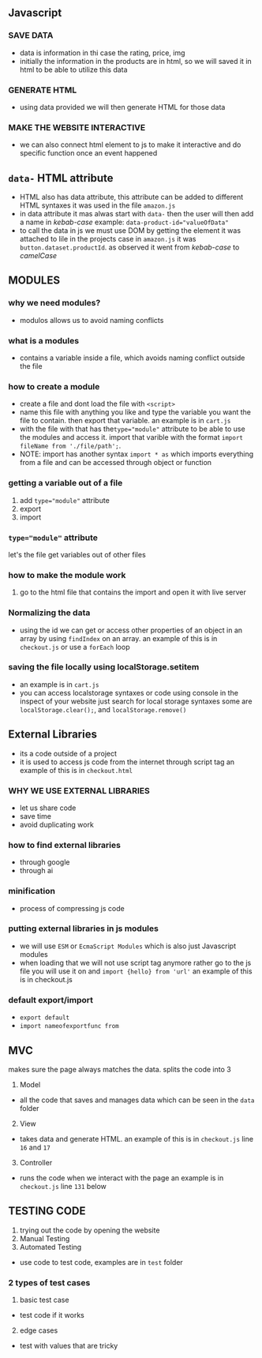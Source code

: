 ## Javascript

### SAVE DATA

- data is information in thi case the rating, price, img
- initially the information in the products are in html, so we will saved it in html to be able to utilize this data

### GENERATE HTML

- using data provided we will then generate HTML for those data

### MAKE THE WEBSITE INTERACTIVE

- we can also connect html element to js to make it interactive and do specific function once an event happened

## `data-` HTML attribute

- HTML also has data attribute, this attribute can be added to different HTML syntaxes it was used in the file `amazon.js`
- in data attribute it mas alwas start with `data-` then the user will then add a name in _kebab-case_ example: `data-product-id="valueOfData"`
- to call the data in js we must use DOM by getting the element it was attached to lile in the projects case in `amazon.js` it was `button.dataset.productId`. as observed it went from _kebab-case_ to _camelCase_

## MODULES

### why we need modules?

- modulos allows us to avoid naming conflicts

### what is a modules

- contains a variable inside a file, which avoids naming conflict outside the file

### how to create a module

- create a file and dont load the file with `<script>`
- name this file with anything you like and type the variable you want the file to contain. then export that variable. an example is in `cart.js`
- with the file with that has the`type="module"` attribute to be able to use the modules and access it. import that varible with the format `import fileName from './file/path';`.
- NOTE: import has another syntax `import * as` which imports everything from a file and can be accessed through object or function

### getting a variable out of a file

1. add `type="module"` attribute
2. export
3. import

### `type="module"` attribute

let's the file get variables out of other files

### how to make the module work

1. go to the html file that contains the import and open it with live server

### Normalizing the data

- using the id we can get or access other properties of an object in an array by using `findIndex` on an array. an example of this is in `checkout.js` or use a `forEach` loop

### saving the file locally using localStorage.setitem

- an example is in `cart.js`
- you can access localstorage syntaxes or code using console in the inspect of your website just search for local storage syntaxes
  some are `localStorage.clear();`, and `localStorage.remove()`

## External Libraries

- its a code outside of a project
- it is used to access js code from the internet through script tag an example of this is in `checkout.html`

### WHY WE USE EXTERNAL LIBRARIES

- let us share code
- save time
- avoid duplicating work

### how to find external libraries

- through google
- through ai

### minification

- process of compressing js code

### putting external libraries in js modules

- we will use `ESM` or `EcmaScript Modules` which is also just Javascript modules
- when loading that we will not use script tag anymore rather go to the js file you will use it on and `import {hello} from 'url'` an example of this is in checkout.js

### default export/import

- `export default`
- `import nameofexportfunc from`

## MVC

makes sure the page always matches the data.
splits the code into 3

1. Model

- all the code that saves and manages data which can be seen in the `data` folder

2. View

- takes data and generate HTML. an example of this is in `checkout.js` line `16` and `17`

3. Controller

- runs the code when we interact with the page an example is in `checkout.js` line `131` below

## TESTING CODE

1. trying out the code by opening the website
2. Manual Testing
3. Automated Testing

- use code to test code, examples are in `test` folder

### 2 types of test cases

1. basic test case

- test code if it works

2. edge cases

- test with values that are tricky
